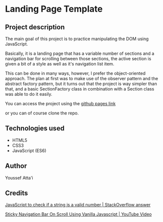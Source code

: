 # Landing Page Template

## Project description
The main goal of this project is to practice manipulating the DOM using JavaScript.

Basically, it is a landing page that has a variable number of sections and a navigation bar for scrolling between those sections, the active section is given a bit of a style as well as it's navigation list item.

This can be done in many ways, however, I prefer the object-oriented approach.
The plan at first was to make use of the observer pattern and the abstract factory pattern, but it turns out that the project is way simpler than that, and a basic SectionFactory class in combination with a Section class was able to do it easily.

You can access the project using the [github pages link](https://youssef-attai.github.io/landing-page/)

or you can of course clone the repo.

## Technologies used
- HTML5
- CSS3
- JavaScript (ES6)

## Author
Youssef Atta'i

## Credits
[JavaScript to check if a string is a valid number | StackOverflow answer](https://stackoverflow.com/a/175746)

[Sticky Navigation Bar On Scroll Using Vanilla Javascript | YouTube Video](https://www.youtube.com/watch?v=6HFpw5fcaD8&ab_channel=OnlineTutorials)
